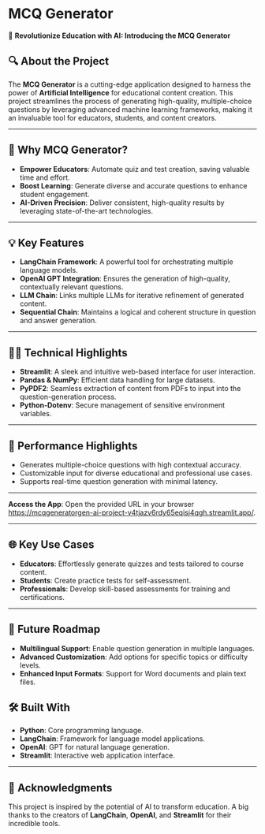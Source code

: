 # MCQ Generator

🚀 **Revolutionize Education with AI: Introducing the MCQ Generator**

## 🔍 About the Project
The **MCQ Generator** is a cutting-edge application designed to harness the power of **Artificial Intelligence** for educational content creation. This project streamlines the process of generating high-quality, multiple-choice questions by leveraging advanced machine learning frameworks, making it an invaluable tool for educators, students, and content creators.

---

## 🌟 Why MCQ Generator?

- **Empower Educators**: Automate quiz and test creation, saving valuable time and effort.
- **Boost Learning**: Generate diverse and accurate questions to enhance student engagement.
- **AI-Driven Precision**: Deliver consistent, high-quality results by leveraging state-of-the-art technologies.

---

## 💡 Key Features

- **LangChain Framework**: A powerful tool for orchestrating multiple language models.
- **OpenAI GPT Integration**: Ensures the generation of high-quality, contextually relevant questions.
- **LLM Chain**: Links multiple LLMs for iterative refinement of generated content.
- **Sequential Chain**: Maintains a logical and coherent structure in question and answer generation.

---

## 👨‍💻 Technical Highlights

- **Streamlit**: A sleek and intuitive web-based interface for user interaction.
- **Pandas & NumPy**: Efficient data handling for large datasets.
- **PyPDF2**: Seamless extraction of content from PDFs to input into the question-generation process.
- **Python-Dotenv**: Secure management of sensitive environment variables.

---

## 🚀 Performance Highlights

- Generates multiple-choice questions with high contextual accuracy.
- Customizable input for diverse educational and professional use cases.
- Supports real-time question generation with minimal latency.

---





 **Access the App**:
   Open the provided URL in your browser https://mcqgeneratorgen-ai-project-v4tjazv6rdy65eqisj4qgh.streamlit.app/.

---

## 🌐 Key Use Cases

- **Educators**: Effortlessly generate quizzes and tests tailored to course content.
- **Students**: Create practice tests for self-assessment.
- **Professionals**: Develop skill-based assessments for training and certifications.

---

## 🚧 Future Roadmap

- **Multilingual Support**: Enable question generation in multiple languages.
- **Advanced Customization**: Add options for specific topics or difficulty levels.
- **Enhanced Input Formats**: Support for Word documents and plain text files.



## 🛠️ Built With

- **Python**: Core programming language.
- **LangChain**: Framework for language model applications.
- **OpenAI**: GPT for natural language generation.
- **Streamlit**: Interactive web application interface.

---

## 🙌 Acknowledgments
This project is inspired by the potential of AI to transform education. A big thanks to the creators of **LangChain**, **OpenAI**, and **Streamlit** for their incredible tools.



